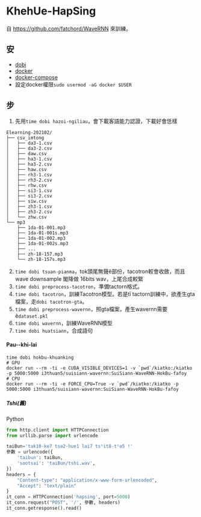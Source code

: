 # KhehUe-HapSing
自 https://github.com/fatchord/WaveRNN 來訓練。

## 安
- [dobi](https://github.com/dnephin/dobi)
- [docker](https://docs.docker.com/engine/installation/linux/docker-ce/ubuntu/)
- [docker-compose](https://docs.docker.com/compose/install/)
- 設定docker權限`sudo usermod -aG docker $USER`

## 步
1. 先用`time dobi hazoi-ngiliau`，會下載客語能力認證，下載好會恁樣
```
Elearning-202102/
├── csv_imtong
│   ├── da3-1.csv
│   ├── da3-2.csv
│   ├── daw.csv
│   ├── ha3-1.csv
│   ├── ha3-2.csv
│   ├── haw.csv
│   ├── rh3-1.csv
│   ├── rh3-2.csv
│   ├── rhw.csv
│   ├── si3-1.csv
│   ├── si3-2.csv
│   ├── siw.csv
│   ├── zh3-1.csv
│   ├── zh3-2.csv
│   └── zhw.csv
└── mp3
    ├── 1da-01-001.mp3
    ├── 1da-01-001s.mp3
    ├── 1da-01-002.mp3
    ├── 1da-01-002s.mp3
    ├── ...
    ├── zh-18-157.mp3
    └── zh-18-157s.mp3
```
2. `time dobi tsuan-pianma`，tok頭尾無聲ê部份，tacotron較會收斂，而且wave downsample 閣降做 16bits wav，上尾合成較緊
3. `time dobi preprocess-tacotron`，準備tactorn格式。
4. `time dobi tacotron`，訓練Tacotron模型。若是tī tactorn訓練中，欲產生gta檔案，走`dobi tacotron-gta`。
5. `time dobi preprocess-wavernn`，照gta檔案，產生wavernn需要ê`dataset.pkl`
6. `time dobi wavernn`，訓練WaveRNN模型
7. `time dobi huatsiann`，合成語句

#### Pau--khi-lai
```
time dobi hokbu-khuanking
# GPU
docker run --rm -ti -e CUDA_VISIBLE_DEVICES=1 -v `pwd`/kiatko:/kiatko -p 5000:5000 i3thuan5/suisiann-wavernn:SuiSiann-WaveRNN-HokBu-fafoy
# CPU
docker run --rm -ti -e FORCE_CPU=True -v `pwd`/kiatko:/kiatko -p 5000:5000 i3thuan5/suisiann-wavernn:SuiSiann-WaveRNN-HokBu-fafoy
```

##### Tshi(舊)
Python
```python
from http.client import HTTPConnection
from urllib.parse import urlencode

taiBun='tak10-ke7 tsə2-hue1 lai7 tsʰit8-tʰə5 !'
參數 = urlencode({
    'taibun': taiBun,
    'sootsai': 'taiBun/tshi.wav',
})
headers = {
    "Content-type": "application/x-www-form-urlencoded",
    "Accept": "text/plain"
}
it_conn = HTTPConnection('hapsing', port=5000)
it_conn.request("POST", '/', 參數, headers)
it_conn.getresponse().read()
```
